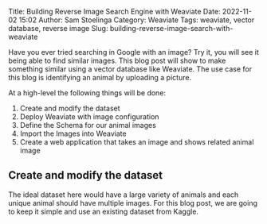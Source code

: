 Title: Building Reverse Image Search Engine with Weaviate
Date: 2022-11-02 15:02
Author: Sam Stoelinga
Category: Weaviate
Tags: weaviate, vector database, reverse image
Slug: building-reverse-image-search-with-weaviate

Have you ever tried searching in Google with an image? Try it, you will see
it being able to find similar images. This blog post will show to
make something similar using a vector database like Weaviate. The use case
for this blog is identifying an animal by uploading a picture.

At a high-level the following things will be done:

1. Create and modify the dataset
1. Deploy Weaviate with image configuration
1. Define the Schema for our animal images
1. Import the Images into Weaviate
1. Create a web application that takes an image and shows related animal image

## Create and modify the dataset
The ideal dataset here would have a large variety of animals and each unique animal
should have multiple images. For this blog post, we are going to keep it simple and
use an existing dataset from Kaggle.
